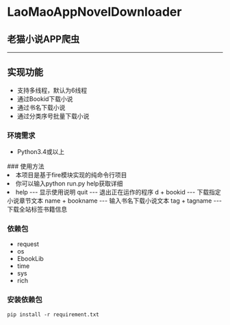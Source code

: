 # LaoMaoAppNovelDownloader
## 老猫小说APP爬虫

---
## 实现功能
<ul>
<li>支持多线程，默认为6线程</li>
<li>通过Bookid下载小说</li>
<li>通过书名下载小说</li>
<li>通过分类序号批量下载小说</li>
</ul>

### 环境需求

<ul>

<li>Python3.4或以上</li>

</ul>
### 使用方法
<li>本项目是基于fire模块实现的纯命令行项目</li>
<li>你可以输入python run.py help获取详细</li>
<li>
help                                                --- 显示使用说明
quit                                                --- 退出正在运作的程序
d + bookid                                          --- 下载指定小说章节文本
name + bookname                                     --- 输入书名下载小说文本
tag + tagname                                       --- 下载全站标签书籍信息
</li>

### 依赖包

<ul>


<li>request</li>

<li>os</li>

<li>EbookLib</li>
  
<li>time</li>

<li>sys</li>

<li>rich</li>

  
</ul>

### 安装依赖包

`pip install -r requirement.txt`

